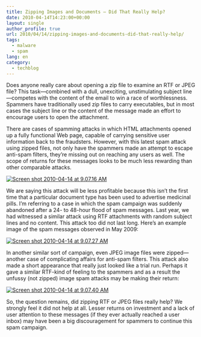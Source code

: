 ```yaml
---
title: Zipping Images and Documents – Did That Really Help?
date: 2010-04-14T14:23:00+00:00
layout: single
author_profile: true
url: 2010/04/14/zipping-images-and-documents-did-that-really-help/
tags:
  - malware
  - spam
lang: en
category: 
  - techblog
---
```

Does anyone really care about opening a zip file to examine an RTF or JPEG file? This task—combined with a dull, unexciting, unstimulating subject line—competes with the content of the email to win a race of worthlessness. Spammers have traditionally used zip files to carry executables, but in most cases the subject line or the content of the message made an effort to encourage users to open the attachment. 

There are cases of spamming attacks in which HTML attachments opened up a fully functional Web page, capable of carrying sensitive user information back to the fraudsters. However, with this latest spam attack using zipped files, not only have the spammers made an attempt to escape anti-spam filters, they’re missing out on reaching any users as well. The scope of returns for these messages looks to be much less rewarding than other comparable attacks. 

[![Screen shot 2010-04-14 at 9.07.16 AM](http://lh4.ggpht.com/_vaUVXcmC3OI/S8XIjGN2yUI/AAAAAAAAB7A/Wq2GfXMFIf4/Screen%20shot%202010-04-14%20at%209.07.16%20AM_thumb%5B2%5D.png?imgmax=800 "Screen shot 2010-04-14 at 9.07.16 AM")](http://lh3.ggpht.com/_vaUVXcmC3OI/S8XIfcAg_dI/AAAAAAAAB68/fO-MthrldtQ/s1600-h/Screen%20shot%202010-04-14%20at%209.07.16%20AM%5B4%5D.png)  

We are saying this attack will be less profitable because this isn’t the first time that a particular document type has been used to advertise medicinal pills. I’m referring to a case in which the spam campaign was suddenly abandoned after a 24- to 48-hour flood of spam messages. Last year, we had witnessed a similar attack using RTF attachments with random subject lines and no content. This attack too did not last long. Here’s an example image of the spam messages observed in May 2009: 

[![Screen shot 2010-04-14 at 9.07.27 AM](http://lh5.ggpht.com/_vaUVXcmC3OI/S8XIoVwW9dI/AAAAAAAAB7I/IDrExvEZmUs/Screen%20shot%202010-04-14%20at%209.07.27%20AM_thumb%5B2%5D.png?imgmax=800 "Screen shot 2010-04-14 at 9.07.27 AM")](http://lh4.ggpht.com/_vaUVXcmC3OI/S8XIlpLgGjI/AAAAAAAAB7E/EqTtG5GQdhA/s1600-h/Screen%20shot%202010-04-14%20at%209.07.27%20AM%5B4%5D.png) 

In another similar sort of campaign, even JPEG image files were zipped—another case of complicating affairs for anti-spam filters. This attack also made a short appearance that really just looked like a trial run. Perhaps it gave a similar RTF-kind of feeling to the spammers and as a result the unfussy (not zipped) image spam attacks may be making their return:

[![Screen shot 2010-04-14 at 9.07.40 AM](http://lh3.ggpht.com/_vaUVXcmC3OI/S8XI0vnHWZI/AAAAAAAAB7Q/DNq7pdWz8KQ/Screen%20shot%202010-04-14%20at%209.07.40%20AM_thumb%5B2%5D.png?imgmax=800 "Screen shot 2010-04-14 at 9.07.40 AM")](http://lh4.ggpht.com/_vaUVXcmC3OI/S8XIuSfVvBI/AAAAAAAAB7M/m3SCf-TEXVA/s1600-h/Screen%20shot%202010-04-14%20at%209.07.40%20AM%5B4%5D.png) 

So, the question remains, did zipping RTF or JPEG files really help? We strongly feel it did not help at all. Lesser returns on investment and a lack of user attention to these messages (if they ever actually reached a user inbox) may have been a big discouragement for spammers to continue this spam campaign.